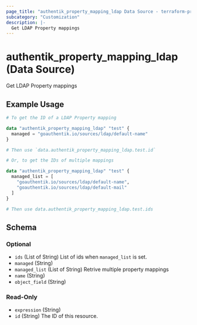 ```yaml
---
page_title: "authentik_property_mapping_ldap Data Source - terraform-provider-authentik"
subcategory: "Customization"
description: |-
  Get LDAP Property mappings
---
```


# authentik_property_mapping_ldap (Data Source)

Get LDAP Property mappings

## Example Usage

```terraform
# To get the ID of a LDAP Property mapping

data "authentik_property_mapping_ldap" "test" {
  managed = "goauthentik.io/sources/ldap/default-name"
}

# Then use `data.authentik_property_mapping_ldap.test.id`

# Or, to get the IDs of multiple mappings

data "authentik_property_mapping_ldap" "test" {
  managed_list = [
    "goauthentik.io/sources/ldap/default-name",
    "goauthentik.io/sources/ldap/default-mail"
  ]
}

# Then use data.authentik_property_mapping_ldap.test.ids
```

<!-- schema generated by tfplugindocs -->
## Schema

### Optional

- `ids` (List of String) List of ids when `managed_list` is set.
- `managed` (String)
- `managed_list` (List of String) Retrive multiple property mappings
- `name` (String)
- `object_field` (String)

### Read-Only

- `expression` (String)
- `id` (String) The ID of this resource.


